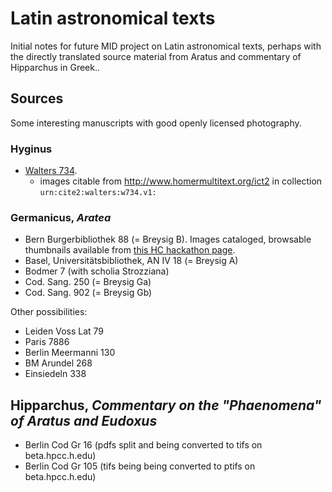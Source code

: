 # Latin astronomical texts

Initial notes for future MID project on Latin astronomical texts, perhaps with the directly translated source material from Aratus and commentary of Hipparchus in Greek..

## Sources

Some interesting manuscripts with good openly licensed photography.

### Hyginus

-  [Walters 734](http://www.thedigitalwalters.org/Data/WaltersManuscripts/html/W734/).
    - images citable from <http://www.homermultitext.org/ict2> in collection `urn:cite2:walters:w734.v1:`



### Germanicus, *Aratea*

-  Bern Burgerbibliothek 88 (= Breysig B).  Images cataloged, browsable thumbnails available from  [this HC hackathon page](https://hcmid.github.io/ms-hackathon-2018/bern88-thumbs/).
-  Basel, Universitätsbibliothek, AN IV 18 (= Breysig A)
-  Bodmer 7 (with scholia Strozziana)
-  Cod. Sang. 250 (= Breysig Ga)
-  Cod. Sang. 902 (= Breysig Gb)

Other possibilities:

-  Leiden Voss Lat  79
-  Paris 7886
-  Berlin Meermanni 130
-  BM Arundel 268
-  Einsiedeln 338


## Hipparchus, *Commentary on the "Phaenomena" of Aratus and Eudoxus*

-  Berlin Cod Gr 16 (pdfs split and being converted to tifs on beta.hpcc.h.edu)
-  Berlin Cod Gr 105 (tifs being being converted to ptifs on beta.hpcc.h.edu)
